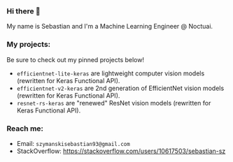 ### Hi there 👋
My name is Sebastian and I'm a Machine Learning Engineer @ Noctuai.

### My projects:
Be sure to check out my pinned projects below!
* `efficientnet-lite-keras` are lightweight computer vision models (rewritten for Keras Functional API).
* `efficientnet-v2-keras` are 2nd generation of EfficientNet vision models (rewritten for Keras Functional API).
* `resnet-rs-keras` are "renewed" ResNet vision models (rewritten for Keras Functional API).

### Reach me:
* Email: `szymanskisebastian93@gmail.com`
* StackOverflow: https://stackoverflow.com/users/10617503/sebastian-sz

<!--
**sebastian-sz/sebastian-sz** is a ✨ _special_ ✨ repository because its `README.md` (this file) appears on your GitHub profile.

Here are some ideas to get you started:

- 🔭 I’m currently working on ...
- 🌱 I’m currently learning ...
- 👯 I’m looking to collaborate on ...
- 🤔 I’m looking for help with ...
- 💬 Ask me about ...
- 📫 How to reach me: ...
- 😄 Pronouns: ...
- ⚡ Fun fact: ...
-->
